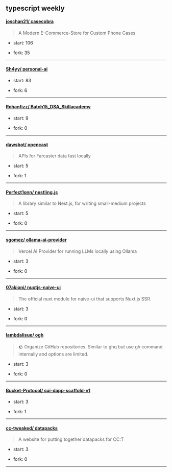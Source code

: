 ## typescript weekly

#### [joschan21/ casecobra](https://github.com/joschan21/casecobra)
>  A Modern E-Commerce-Store for Custom Phone Cases
+ start: 106
+ fork: 35
---
#### [Sh4yy/ personal-ai](https://github.com/Sh4yy/personal-ai)
>  
+ start: 83
+ fork: 6
---
#### [Rohanfizz/ Batch15_DSA_Skillacademy](https://github.com/Rohanfizz/Batch15_DSA_Skillacademy)
>  
+ start: 9
+ fork: 0
---
#### [dawsbot/ opencast](https://github.com/dawsbot/opencast)
>  APIs for Farcaster data fast locally
+ start: 5
+ fork: 1
---
#### [Perfect1onn/ nestling.js](https://github.com/Perfect1onn/nestling.js)
>  A library similar to Nest.js, for writing small-medium projects
+ start: 5
+ fork: 0
---
#### [sgomez/ ollama-ai-provider](https://github.com/sgomez/ollama-ai-provider)
>  Vercel AI Provider for running LLMs locally using Ollama
+ start: 3
+ fork: 0
---
#### [07akioni/ nuxtjs-naive-ui](https://github.com/07akioni/nuxtjs-naive-ui)
>  The official nuxt module for naive-ui that supports Nuxt.js SSR.
+ start: 3
+ fork: 0
---
#### [lambdalisue/ ogh](https://github.com/lambdalisue/ogh)
>  🪨 Organize GitHub repositories. Similar to ghq but use gh command internally and options are limited.
+ start: 3
+ fork: 0
---
#### [Bucket-Protocol/ sui-dapp-scaffold-v1](https://github.com/Bucket-Protocol/sui-dapp-scaffold-v1)
>  
+ start: 3
+ fork: 1
---
#### [cc-tweaked/ datapacks](https://github.com/cc-tweaked/datapacks)
>  A website for putting together datapacks for CC:T
+ start: 3
+ fork: 0
---